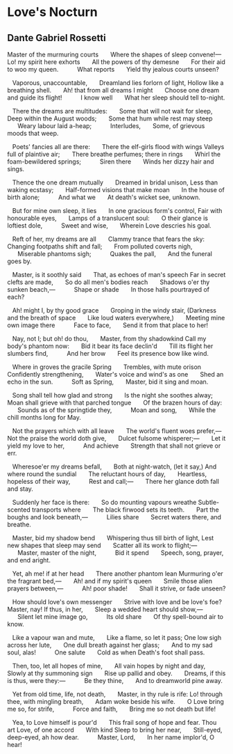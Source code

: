 # Love's Nocturn
## Dante Gabriel Rossetti
Master of the murmuring courts
      Where the shapes of sleep convene!—
Lo! my spirit here exhorts
      All the powers of thy demesne
      For their aid to woo my queen.
          What reports
      Yield thy jealous courts unseen?

   Vaporous, unaccountable,
      Dreamland lies forlorn of light,
Hollow like a breathing shell.
      Ah! that from all dreams I might
      Choose one dream and guide its flight!
          I know well
      What her sleep should tell to-night.

   There the dreams are multitudes:
      Some that will not wait for sleep,
Deep within the August woods;
      Some that hum while rest may steep
      Weary labour laid a-heap;
          Interludes,
      Some, of grievous moods that weep.

   Poets' fancies all are there:
      There the elf-girls flood with wings
Valleys full of plaintive air;
      There breathe perfumes; there in rings
      Whirl the foam-bewildered springs;
          Siren there
      Winds her dizzy hair and sings.

   Thence the one dream mutually
      Dreamed in bridal unison,
Less than waking ecstasy;
      Half-formed visions that make moan
      In the house of birth alone;
          And what we
      At death's wicket see, unknown.

   But for mine own sleep, it lies
      In one gracious form's control,
Fair with honourable eyes,
      Lamps of a translucent soul:
      O their glance is loftiest dole,
          Sweet and wise,
      Wherein Love descries his goal.

   Reft of her, my dreams are all
      Clammy trance that fears the sky:
Changing footpaths shift and fall;
      From polluted coverts nigh,
      Miserable phantoms sigh;
          Quakes the pall,
      And the funeral goes by.

   Master, is it soothly said
      That, as echoes of man's speech
Far in secret clefts are made,
      So do all men's bodies reach
      Shadows o'er thy sunken beach,—
          Shape or shade
      In those halls pourtrayed of each?

   Ah! might I, by thy good grace
      Groping in the windy stair,
(Darkness and the breath of space
      Like loud waters everywhere,)
      Meeting mine own image there
          Face to face,
      Send it from that place to her!

   Nay, not I; but oh! do thou,
      Master, from thy shadowkind
Call my body's phantom now:
      Bid it bear its face declin'd
      Till its flight her slumbers find,
          And her brow
      Feel its presence bow like wind.

   Where in groves the gracile Spring
      Trembles, with mute orison
Confidently strengthening,
      Water's voice and wind's as one
      Shed an echo in the sun.
          Soft as Spring,
      Master, bid it sing and moan.

   Song shall tell how glad and strong
      Is the night she soothes alway;
Moan shall grieve with that parched tongue
      Of the brazen hours of day:
      Sounds as of the springtide they,
          Moan and song,
      While the chill months long for May.

   Not the prayers which with all leave
      The world's fluent woes prefer,—
Not the praise the world doth give,
      Dulcet fulsome whisperer;—
      Let it yield my love to her,
          And achieve
      Strength that shall not grieve or err.

   Wheresoe'er my dreams befall,
      Both at night-watch, (let it say,)
And where round the sundial
      The reluctant hours of day,
      Heartless, hopeless of their way,
          Rest and call;—
      There her glance doth fall and stay.

   Suddenly her face is there:
      So do mounting vapours wreathe
Subtle-scented transports where
      The black firwood sets its teeth.
      Part the boughs and look beneath,—
          Lilies share
      Secret waters there, and breathe.

   Master, bid my shadow bend
      Whispering thus till birth of light,
Lest new shapes that sleep may send
      Scatter all its work to flight;—
      Master, master of the night,
          Bid it spend
      Speech, song, prayer, and end aright.

   Yet, ah me! if at her head
      There another phantom lean
Murmuring o'er the fragrant bed,—
      Ah! and if my spirit's queen
      Smile those alien prayers between,—
          Ah! poor shade!
      Shall it strive, or fade unseen?

   How should love's own messenger
      Strive with love and be love's foe?
Master, nay! If thus, in her,
      Sleep a wedded heart should show,—
      Silent let mine image go,
          Its old share
      Of thy spell-bound air to know.

   Like a vapour wan and mute,
      Like a flame, so let it pass;
One low sigh across her lute,
      One dull breath against her glass;
      And to my sad soul, alas!
          One salute
      Cold as when Death's foot shall pass.

   Then, too, let all hopes of mine,
      All vain hopes by night and day,
Slowly at thy summoning sign
      Rise up pallid and obey.
      Dreams, if this is thus, were they:—
          Be they thine,
      And to dreamworld pine away.

   Yet from old time, life, not death,
      Master, in thy rule is rife:
Lo! through thee, with mingling breath,
      Adam woke beside his wife.
      O Love bring me so, for strife,
          Force and faith,
      Bring me so not death but life!

   Yea, to Love himself is pour'd
      This frail song of hope and fear.
Thou art Love, of one accord
      With kind Sleep to bring her near,
      Still-eyed, deep-eyed, ah how dear.
          Master, Lord,
      In her name implor'd, O hear!